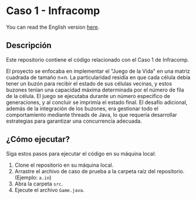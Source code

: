 # Caso 1 - Infracomp
You can read the English version [here](https://github.com/ddi4z/Game-of-life-ISIS2203-2024-C1/blob/main/ENGLISH.MD).
## Descripción

Este repositorio contiene el código relacionado con el Caso 1 de Infracomp.

El proyecto se enfocaba en implementar el "Juego de la Vida" en una matriz cuadrada de tamaño n×n. La particularidad residía en que cada célula debía tener un buzón para recibir el estado de sus células vecinas, y estos buzones tenían una capacidad máxima determinada por el número de fila de la célula. El juego se ejecutaba durante un número específico de generaciones, y al concluir se imprimía el estado final. El desafío adicional, además de la integración de los buzones, era gestionar todo el comportamiento mediante threads de Java, lo que requería desarrollar estrategias para garantizar una concurrencia adecuada.


## ¿Cómo ejecutar?

Siga estos pasos para ejecutar el código en su máquina local:

1. Clone el repositorio en su máquina local.
2. Arrastre el archivo de caso de prueba a la carpeta raíz del repositorio. (Ejemplo: `a.in`)
3. Abra la carpeta `src`.
4. Ejecute el archivo `Game.java`.


